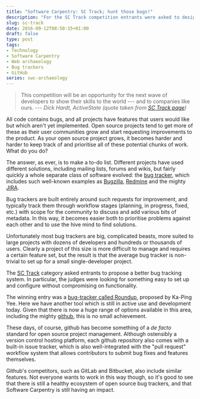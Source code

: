 ```yaml
---
title: "Software Carpentry: SC Track; hunt those bugs!"
description: "For the SC Track competition entrants were asked to design a better bug-tracker."
slug: sc-track
date: 2016-09-12T08:50:15+01:00
draft: false
type: post
tags:
- Technology
- Software Carpentry
- Web archaeology
- Bug trackers
- GitHub
series: swc-archaeology
---
```


> This competition will be an opportunity for the next wave of developers to show their skills to the world --- and to companies like ours.
> --- *Dick Hardt, ActiveState (quote taken from [SC Track page][SC Track])*

[SC Track]: https://web.archive.org/web/20071014042747/http://software-carpentry.com/sc_track/index.html

All code contains bugs,
and all projects have features that users would like
but which aren't yet implemented.
Open source projects tend to get more of these
as their user communities grow and start requesting improvements to the product.
As your open source project grows,
it becomes harder and harder to keep track of and prioritise
all of these potential chunks of work.
What do you do?

The answer, as ever,
is to make a to-do list.
Different projects have used different solutions,
including mailing lists, forums and wikis,
but fairly quickly a whole separate class of software evolved:
the [bug tracker][],
which includes such well-known examples as
[Bugzilla](https://www.bugzilla.org/),
[Redmine](http://www.redmine.org/)
and the mighty [JIRA](https://www.atlassian.com/software/jira).

[bug tracker]: https://en.wikipedia.org/wiki/Bug_tracking_system

Bug trackers are built entirely around such requests for improvement,
and typically track them through workflow stages
(planning, in progress, fixed, etc.)
with scope for the community to discuss and add various bits of metadata.
In this way,
it becomes easier both to prioritise problems against each other
and to use the hive mind to find solutions.

Unfortunately most bug trackers are big, complicated beasts,
more suited to large projects with dozens of developers and hundreds or thousands of users.
Clearly a project of this size
is more difficult to manage and requires a certain feature set,
but the result is that the average bug tracker
is non-trivial to set up for a small single-developer project.

The [SC Track][] category asked entrants to propose a better bug tracking system.
In particular,
the judges were looking for something
easy to set up and configure
without compromising on functionality.

The winning entry was a [bug-tracker called Roundup][Roundup],
proposed by Ka-Ping Yee.
Here we have another tool which is still in active use and development today.
Given that there is now a huge range of options available in this area,
including the mighty [github][],
this is no small achievement.

[Roundup]: http://roundup.sourceforge.net/index.html
[github]: https://github.com/

These days, of course,
github has become something of a *de facto* standard
for open source project management.
Although ostensibly a version control hosting platform,
each github repository also comes with
a built-in issue tracker,
which is also well-integrated with the "pull request" workflow system
that allows contributors to submit bug fixes and features themselves.

Github's competitors,
such as GitLab and Bitbucket,
also include similar features.
Not everyone wants to work in this way though,
so it's good to see that there is still a healthy ecosystem
of open source bug trackers,
and that Software Carpentry is still having an impact.
